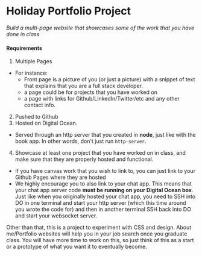 # Holiday Portfolio Project
*Build a multi-page website that showcases some of the work that you have done in class*

#### Requirements

1. Multiple Pages
  - For instance:
    - Front page is a picture of you (or just a picture) with a snippet of text that explains that you are a full stack developer.
    - a page could be for projects that you have worked on
    - a page with links for Github/LinkedIn/Twitter/etc and any other contact info.
2. Pushed to Github
3. Hosted on Digital Ocean.
  - Served through an http server that you created in **node**, just like with the book app. In other words, don't just run `http-server`.
4. Showcase at least one project that you have worked on in class, and make sure that they are properly hosted and functional.
  - If you have canvas work that you wish to link to, you can just link to your Github Pages where they are hosted
  - We highly encourage you to also link to your chat app. This means that your chat app server code **must be running on your Digital Ocean box**. Just like when you originally hosted your chat app, you need to SSH into DO in one terminal and start your http server (which this time around you wrote the code for) and then in another terminal SSH back into DO and start your websocket server.


Other than that, this is a project to experiment with CSS and design. About me/Portfolio websites will help you in your job search once you graduate class. You will have more time to work on this, so just think of this as a start or a prototype of what you want it to eventually become.
